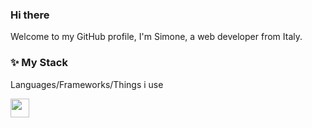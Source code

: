 ### Hi there
Welcome to my GitHub profile, I'm Simone, a web developer from Italy.

### :sparkles: **My Stack**
Languages/Frameworks/Things i use

<img src="https://static.djangoproject.com/img/logos/django-logo-positive.svg" height="30px">


<!--
**Hecsall/Hecsall** is a ✨ _special_ ✨ repository because its `README.md` (this file) appears on your GitHub profile.

Here are some ideas to get you started:

- 🔭 I’m currently working on ...
- 🌱 I’m currently learning ...
- 👯 I’m looking to collaborate on ...
- 🤔 I’m looking for help with ...
- 💬 Ask me about ...
- 📫 How to reach me: ...
- 😄 Pronouns: ...
- ⚡ Fun fact: ...
-->
